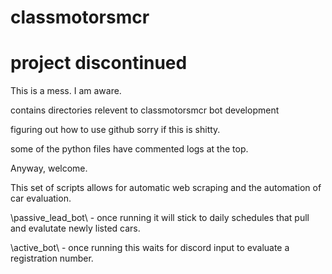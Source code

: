 # classmotorsmcr
# project discontinued

This is a mess. I am aware.

 contains directories relevent to classmotorsmcr bot development

 figuring out how to use github sorry if this is shitty.

 some of the python files have commented logs at the top.

 Anyway, welcome.

 This set of scripts allows for automatic web scraping and the automation of 
 car evaluation.

 \passive_lead_bot\ - once running it will stick to daily schedules that
 pull and evalutate newly listed cars.

 \active_bot\ - once running this waits for discord input to evaluate a registration number.  
